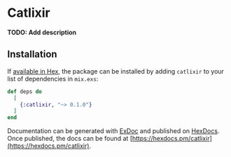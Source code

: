 # Catlixir

**TODO: Add description**

## Installation

If [available in Hex](https://hex.pm/docs/publish), the package can be installed
by adding `catlixir` to your list of dependencies in `mix.exs`:

```elixir
def deps do
  [
    {:catlixir, "~> 0.1.0"}
  ]
end
```

Documentation can be generated with [ExDoc](https://github.com/elixir-lang/ex_doc)
and published on [HexDocs](https://hexdocs.pm). Once published, the docs can
be found at [https://hexdocs.pm/catlixir](https://hexdocs.pm/catlixir).

